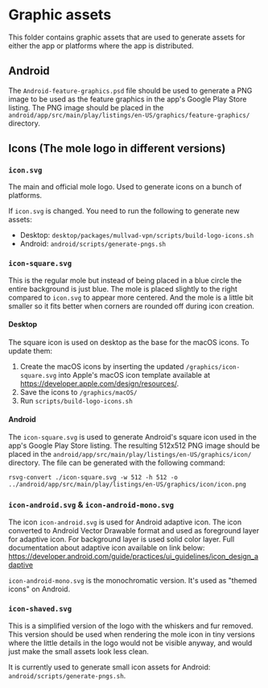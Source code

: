 # Graphic assets

This folder contains graphic assets that are used to generate assets for either the app or platforms
where the app is distributed.

## Android

The `Android-feature-graphics.psd` file should be used to generate a PNG image to be used as the
feature graphics in the app's Google Play Store listing. The PNG image should be placed in the
`android/app/src/main/play/listings/en-US/graphics/feature-graphics/` directory.

## Icons (The mole logo in different versions)

### `icon.svg`

The main and official mole logo. Used to generate icons on a bunch of platforms.

If `icon.svg` is changed. You need to run the following to generate new assets:
* Desktop: `desktop/packages/mullvad-vpn/scripts/build-logo-icons.sh`
* Android: `android/scripts/generate-pngs.sh`

### `icon-square.svg`

This is the regular mole but instead of being placed in a blue circle the entire background is just blue.
The mole is placed slightly to the right compared to `icon.svg` to appear more centered. And the mole
is a little bit smaller so it fits better when corners are rounded off during icon creation.

#### Desktop

The square icon is used on desktop as the base for the macOS icons. To update them:

1. Create the macOS icons by inserting the updated `/graphics/icon-square.svg` into Apple's macOS
icon template available at https://developer.apple.com/design/resources/.
1. Save the icons to `/graphics/macOS/`
1. Run `scripts/build-logo-icons.sh`

#### Android

The `icon-square.svg` is used to generate Android's square icon used in the app's Google Play Store
listing. The resulting 512x512 PNG image should be placed in the
`android/app/src/main/play/listings/en-US/graphics/icon/` directory. The file can be generated with the
following command:

```
rsvg-convert ./icon-square.svg -w 512 -h 512 -o ../android/app/src/main/play/listings/en-US/graphics/icon/icon.png
```

### `icon-android.svg` & `icon-android-mono.svg`

The icon `icon-android.svg` is used for Android adaptive icon. The icon converted to
Android Vector Drawable format and used as foreground layer for adaptive icon. For background layer is used
solid color layer. Full documentation about adaptive icon available on link below:
https://developer.android.com/guide/practices/ui_guidelines/icon_design_adaptive

`icon-android-mono.svg` is the monochromatic version. It's used as "themed icons" on Android.

### `icon-shaved.svg`

This is a simplified version of the logo with the whiskers and fur removed. This version should be used
when rendering the mole icon in tiny versions where the little details in the logo would not be visible
anyway, and would just make the small assets look less clean.

It is currently used to generate small icon assets for Android: `android/scripts/generate-pngs.sh`.
